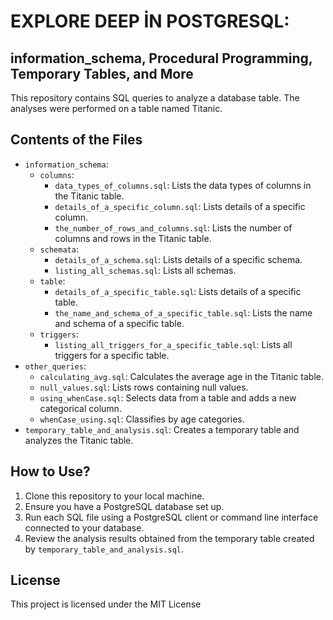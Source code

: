 # EXPLORE DEEP İN POSTGRESQL:
## information_schema, Procedural Programming, Temporary Tables, and More

This repository contains SQL queries to analyze a database table. The analyses were performed on a table named Titanic.

## Contents of the Files

- `information_schema`:
  - `columns`:
    - `data_types_of_columns.sql`: Lists the data types of columns in the Titanic table.
    - `details_of_a_specific_column.sql`: Lists details of a specific column.
    - `the_number_of_rows_and_columns.sql`: Lists the number of columns and rows in the Titanic table.
  - `schemata`:
    - `details_of_a_schema.sql`: Lists details of a specific schema.
    - `listing_all_schemas.sql`: Lists all schemas.
  - `table`:
    - `details_of_a_specific_table.sql`: Lists details of a specific table.
    - `the_name_and_schema_of_a_specific_table.sql`: Lists the name and schema of a specific table.
  - `triggers`:
    - `listing_all_triggers_for_a_specific_table.sql`: Lists all triggers for a specific table.
- `other_queries`:
  - `calculating_avg.sql`: Calculates the average age in the Titanic table.
  - `null_values.sql`: Lists rows containing null values.
  - `using_whenCase.sql`: Selects data from a table and adds a new categorical column.
  - `whenCase_using.sql`: Classifies by age categories.
- `temporary_table_and_analysis.sql`: Creates a temporary table and analyzes the Titanic table.

## How to Use?

1. Clone this repository to your local machine.
2. Ensure you have a PostgreSQL database set up.
3. Run each SQL file using a PostgreSQL client or command line interface connected to your database.
4. Review the analysis results obtained from the temporary table created by `temporary_table_and_analysis.sql`.

## License

This project is licensed under the MIT License


